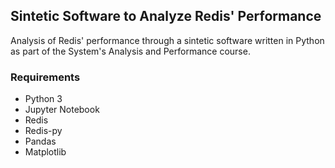 ## Sintetic Software to Analyze Redis' Performance
Analysis of Redis' performance through a sintetic software written in Python as part of the System's Analysis and Performance course.

### Requirements
- Python 3
- Jupyter Notebook
- Redis
- Redis-py
- Pandas
- Matplotlib